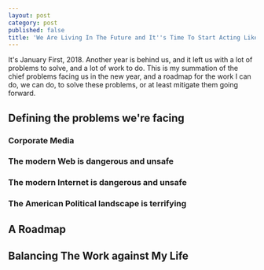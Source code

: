 ```yaml
---
layout: post
category: post
published: false
title: 'We Are Living In The Future and It''s Time To Start Acting Like It! '
---
```

It's January First, 2018. Another year is behind us, and it left us with a lot of problems to solve, and a lot of work to do. This is my summation of the chief problems facing us in the new year, and a roadmap for the work I can do, we can do, to solve these problems, or at least mitigate them going forward. 

## Defining the problems we're facing 

### Corporate Media

### The modern Web is dangerous and unsafe 

### The modern Internet is dangerous and unsafe 

### The American Political landscape is terrifying 


## A Roadmap 

## Balancing The Work against My Life 